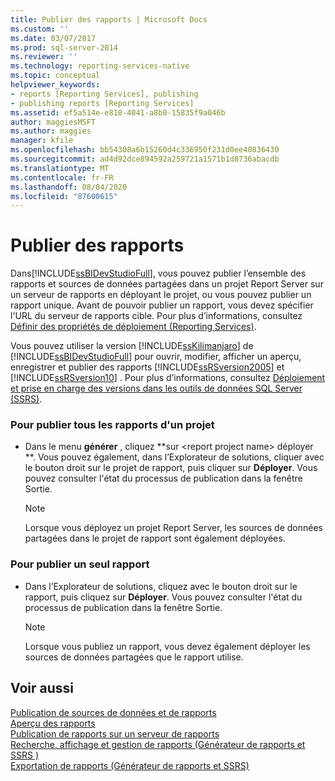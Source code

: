 ```yaml
---
title: Publier des rapports | Microsoft Docs
ms.custom: ''
ms.date: 03/07/2017
ms.prod: sql-server-2014
ms.reviewer: ''
ms.technology: reporting-services-native
ms.topic: conceptual
helpviewer_keywords:
- reports [Reporting Services], publishing
- publishing reports [Reporting Services]
ms.assetid: ef5a514e-e818-4041-a8b0-15835f9a046b
author: maggiesMSFT
ms.author: maggies
manager: kfile
ms.openlocfilehash: bb54308a6b15260d4c336950f231d0ee40836430
ms.sourcegitcommit: ad4d92dce894592a259721a1571b1d8736abacdb
ms.translationtype: MT
ms.contentlocale: fr-FR
ms.lasthandoff: 08/04/2020
ms.locfileid: "87600615"
---
```

# <a name="publish-reports"></a>Publier des rapports
  Dans[!INCLUDE[ssBIDevStudioFull](../includes/ssbidevstudiofull-md.md)], vous pouvez publier l’ensemble des rapports et sources de données partagées dans un projet Report Server sur un serveur de rapports en déployant le projet, ou vous pouvez publier un rapport unique. Avant de pouvoir publier un rapport, vous devez spécifier l'URL du serveur de rapports cible. Pour plus d’informations, consultez [Définir des propriétés de déploiement &#40;Reporting Services&#41;](tools/set-deployment-properties-reporting-services.md).  
  
 Vous pouvez utiliser la version [!INCLUDE[ssKilimanjaro](../includes/sskilimanjaro-md.md)] de [!INCLUDE[ssBIDevStudioFull](../includes/ssbidevstudiofull-md.md)] pour ouvrir, modifier, afficher un aperçu, enregistrer et publier des rapports [!INCLUDE[ssRSversion2005](../includes/ssrsversion2005-md.md)] et [!INCLUDE[ssRSversion10](../includes/ssrsversion10-md.md)] . Pour plus d’informations, consultez [Déploiement et prise en charge des versions dans les outils de données SQL Server &#40;SSRS&#41;](tools/deployment-and-version-support-in-sql-server-data-tools-ssrs.md).  
  
### <a name="to-publish-all-reports-in-a-project"></a>Pour publier tous les rapports d'un projet  
  
-   Dans le menu **générer** , cliquez **sur \<report project name> déployer **. Vous pouvez également, dans l’Explorateur de solutions, cliquer avec le bouton droit sur le projet de rapport, puis cliquer sur **Déployer**. Vous pouvez consulter l'état du processus de publication dans la fenêtre Sortie.  
  
    > [!NOTE]  
    >  Lorsque vous déployez un projet Report Server, les sources de données partagées dans le projet de rapport sont également déployées.  
  
### <a name="to-publish-a-single-report"></a>Pour publier un seul rapport  
  
-   Dans l’Explorateur de solutions, cliquez avec le bouton droit sur le rapport, puis cliquez sur **Déployer**. Vous pouvez consulter l'état du processus de publication dans la fenêtre Sortie.  
  
    > [!NOTE]  
    >  Lorsque vous publiez un rapport, vous devez également déployer les sources de données partagées que le rapport utilise.  
  
## <a name="see-also"></a>Voir aussi  
 [Publication de sources de données et de rapports](reports/publishing-data-sources-and-reports.md)   
 [Aperçu des rapports](reports/previewing-reports.md)   
 [Publication de rapports sur un serveur de rapports](reports/publishing-reports-to-a-report-server.md)   
 [Recherche, affichage et gestion de rapports &#40;Générateur de rapports et SSRS &#41;](report-builder/finding-viewing-and-managing-reports-report-builder-and-ssrs.md)   
 [Exportation de rapports &#40;Générateur de rapports et SSRS&#41;](report-builder/export-reports-report-builder-and-ssrs.md)  
  
  
